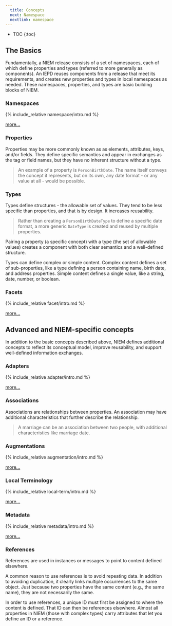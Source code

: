 ```yaml
---
  title: Concepts
  next: Namespace
  nextlink: namespace
---
```


- TOC
{:toc}

## The Basics

Fundamentally, a NIEM release consists of a set of namespaces, each of which define properties and types (referred to more generally as components).  An IEPD reuses components from a release that meet its requirements, and creates new properties and types in local namespaces as needed.  These namespaces, properties, and types are basic building blocks of NIEM.

### Namespaces

{% include_relative namespace/intro.md %}

[more...](namespace)

### Properties

Properties may be more commonly known as as elements, attributes, keys, and/or fields.  They define specific semantics and appear in exchanges as the tag or field names, but they have no inherent structure without a type.

> An example of a property is `PersonBirthDate`.  The name itself conveys the concept it represents, but on its own, any date format - or any value at all - would be possible.

<!-- [more...](property) -->

### Types

Types define structures - the allowable set of values.  They tend to be less specific than properties, and that is by design.  It increases reusability.

> Rather than creating a `PersonBirthDateType` to define a specific date format, a more generic `DateType` is created and reused by multiple properties.

Pairing a property (a specific concept) with a type (the set of allowable values) creates a component with both clear semantics and a well-defined structure.

Types can define complex or simple content.  Complex content defines a set of sub-properties, like a type defining a person containing name, birth date, and address properties.  Simple content defines a single value, like a string, date, number, or boolean.

<!-- [more...](type) -->

### Facets

{% include_relative facet/intro.md %}

[more...](facet)

## Advanced and NIEM-specific concepts

In addition to the basic concepts described above, NIEM defines additional concepts to reflect its conceptual model, improve reusability, and support well-defined information exchanges.

### Adapters

{% include_relative adapter/intro.md %}

[more...](adapter)

### Associations

Associations are relationships between properties.  An association may have additional characteristics that further describe the relationship.

> A marriage can be an association between two people, with additional characteristics like marriage date.

<!-- [more...](association) -->

### Augmentations

{% include_relative augmentation/intro.md %}

[more...](augmentation)

### Local Terminology

{% include_relative local-term/intro.md %}

[more...](local-term)

### Metadata

{% include_relative metadata/intro.md %}

[more...](metadata)

### References

References are used in instances or messages to point to content defined elsewhere.

A common reason to use references is to avoid repeating data.  In addition to avoiding duplication, it clearly links multiple occurrences to the same object.  Just because two properties have the same content (e.g., the same name), they are not necessarily the same.

In order to use references, a unique ID must first be assigned to where the content is defined.  That ID can then be references elsewhere.  Almost all properties in NIEM (those with complex types) carry attributes that let you define an ID or a reference.

<!-- [more...](reference) -->

<!-- ### Roles

A role is a function or responsibility of someone and/or something.

Like augmentations, roles are implemented without type extension due to the limitations of single inheritance.  A type may be the role of 

[more...](role) -->
